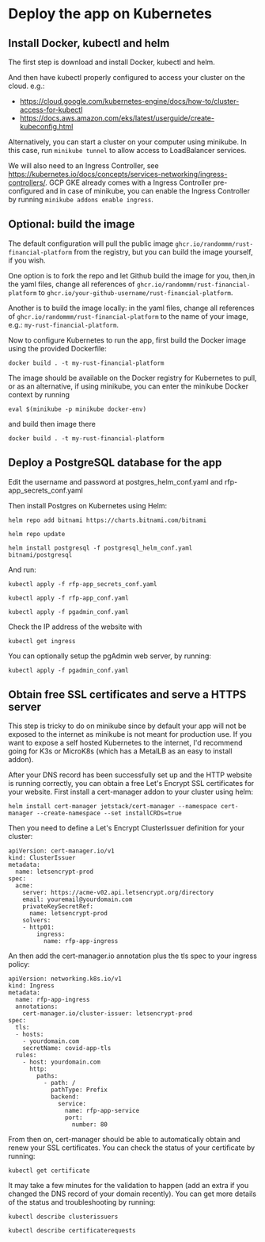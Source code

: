 # Deploy the app on Kubernetes

## Install Docker, kubectl and helm

The first step is download and install Docker, kubectl and helm.

And then have kubectl properly configured to access your cluster on the cloud. e.g.:

* <https://cloud.google.com/kubernetes-engine/docs/how-to/cluster-access-for-kubectl>
* <https://docs.aws.amazon.com/eks/latest/userguide/create-kubeconfig.html>

Alternatively, you can start a cluster on your computer using minikube. In this case, run `minikube tunnel` to allow access to LoadBalancer services.

We will also need to an Ingress Controller, see <https://kubernetes.io/docs/concepts/services-networking/ingress-controllers/>. GCP GKE already comes with a Ingress Controller pre-configured and in case of minikube, you can enable the Ingress Controller by running `minikube addons enable ingress`.

## Optional: build the image

The default configuration will pull the public image `ghcr.io/randommm/rust-financial-platform` from the registry, but you can build the image yourself, if you wish.

One option is to fork the repo and let Github build the image for you, then,in the yaml files, change all references of `ghcr.io/randommm/rust-financial-platform` to `ghcr.io/your-github-username/rust-financial-platform`.

Another is to build the image locally: in the yaml files, change all references of `ghcr.io/randommm/rust-financial-platform` to the name of your image, e.g.: `my-rust-financial-platform`.

Now to configure Kubernetes to run the app, first build the Docker image using the provided Dockerfile:

`docker build . -t my-rust-financial-platform`

The image should be available on the Docker registry for Kubernetes to pull, or as an alternative, if using minikube, you can enter the minikube Docker context by running

`eval $(minikube -p minikube docker-env)`

and build then image there

`docker build . -t my-rust-financial-platform`

## Deploy a PostgreSQL database for the app

Edit the username and password at postgres_helm_conf.yaml and rfp-app_secrets_conf.yaml

Then install Postgres on Kubernetes using Helm:

`helm repo add bitnami https://charts.bitnami.com/bitnami`

`helm repo update`

`helm install postgresql -f postgresql_helm_conf.yaml bitnami/postgresql`

And run:

`kubectl apply -f rfp-app_secrets_conf.yaml`

`kubectl apply -f rfp-app_conf.yaml`

`kubectl apply -f pgadmin_conf.yaml`

Check the IP address of the website with

`kubectl get ingress`

You can optionally setup the pgAdmin web server, by running:

`kubectl apply -f pgadmin_conf.yaml`

## Obtain free SSL certificates and serve a HTTPS server

This step is tricky to do on minikube since by default your app will not be exposed to the internet as minikube is not meant for production use. If you want to expose a self hosted Kubernetes to the internet, I'd recommend going for K3s or MicroK8s (which has a MetalLB as an easy to install addon).

After your DNS record has been successfully set up and the HTTP website is running correctly, you can obtain a free Let's Encrypt SSL certificates for your website. First install a cert-manager addon to your cluster using helm:

`helm install cert-manager jetstack/cert-manager --namespace cert-manager --create-namespace --set installCRDs=true`

Then you need to define a Let's Encrypt ClusterIssuer definition for your cluster:

    apiVersion: cert-manager.io/v1
    kind: ClusterIssuer
    metadata:
      name: letsencrypt-prod
    spec:
      acme:
        server: https://acme-v02.api.letsencrypt.org/directory
        email: youremail@yourdomain.com
        privateKeySecretRef:
          name: letsencrypt-prod
        solvers:
        - http01:
            ingress:
              name: rfp-app-ingress

An then add the cert-manager.io annotation plus the tls spec to your ingress policy:

    apiVersion: networking.k8s.io/v1
    kind: Ingress
    metadata:
      name: rfp-app-ingress
      annotations:
        cert-manager.io/cluster-issuer: letsencrypt-prod
    spec:
      tls:
      - hosts:
        - yourdomain.com
        secretName: covid-app-tls
      rules:
        - host: yourdomain.com
          http:
            paths:
              - path: /
                pathType: Prefix
                backend:
                  service:
                    name: rfp-app-service
                    port:
                      number: 80

From then on, cert-manager should be able to automatically obtain and renew your SSL certificates. You can check the status of your certificate by running:

`kubectl get certificate`

It may take a few minutes for the validation to happen (add an extra if you changed the DNS record of your domain recently). You can get more details of the status and troubleshooting by running:

`kubectl describe clusterissuers`

`kubectl describe certificaterequests`

